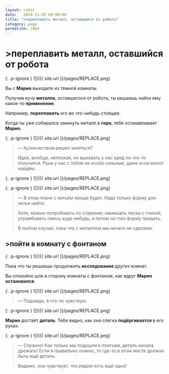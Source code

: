 ```yaml
---
layout: comic
date:   2018-11-05 00:00:00 
title: ">переплавить металл, оставшийся от робота"
category: page
permalink: /084
---
```

# >переплавить металл, оставшийся от робота

{: .p-ignore }
![]({{ site.url }}/pages/REPLACE.png)

Вы с <strong>Марио </strong>выходите из тёмной комнаты.

Получив кучу <strong>металла</strong>, оставшегося от робота, ты решаешь найти ему какое-то <strong>применение</strong>.

Например, <strong>переплавить</strong> его во что-нибудь стоящее.

Когда ты уже собирался закинуть металл в <strong>горн</strong>, тебя останавливает <strong>Марио</strong>.

{: .p-ignore }
![]({{ site.url }}/pages/REPLACE.png)

<blockquote>— Кузнечеством решил заняться?</blockquote>

<blockquote>Идея, вообще, неплохая, но выковать у нас вряд ли что-то получится. Руки у нас с тобой не особо сильные, даже если молот найдём.</blockquote>

{: .p-ignore }
![]({{ site.url }}/pages/REPLACE.png)

{: .p-ignore }
![]({{ site.url }}/pages/REPLACE.png)

<blockquote>— В этом плане с литьём проще будет. Надо только форму для литья найти.</blockquote>

<blockquote>Хотя, можно попробовать по старинке: намешать песка с глиной, утрамбовать смесь куда-нибудь, а потом на глаз форму придать.</blockquote>

<blockquote>В любом случае, пока что с металлом мы ничего не сделаем.</blockquote>

## >пойти в комнату с фонтаном

{: .p-ignore }
![]({{ site.url }}/pages/REPLACE.png)

Пока что ты решаешь продолжить <strong>исследование </strong>других комнат.

Вы спокойно шли в сторону комнаты с фонтаном, как вдруг <strong>Марио остановился</strong>.

{: .p-ignore }
![]({{ site.url }}/pages/REPLACE.png)

<blockquote>— Подожди, я что-то чувствую.</blockquote>

{: .p-ignore }
![]({{ site.url }}/pages/REPLACE.png)

<strong>Марио </strong>достаёт <strong>деталь</strong>. Тебе видно, как она слегка <strong>подёргивается </strong>в его руках.

{: .p-ignore }
![]({{ site.url }}/pages/REPLACE.png)

<blockquote>— Странно! Как только мы подошли к плиткам, деталь начала дрожать! Если я правильно помню, то где-то в этом месте должна быть ещё деталь.</blockquote>

<blockquote>Видимо, она чувствует, что рядом есть ещё одна!</blockquote>
